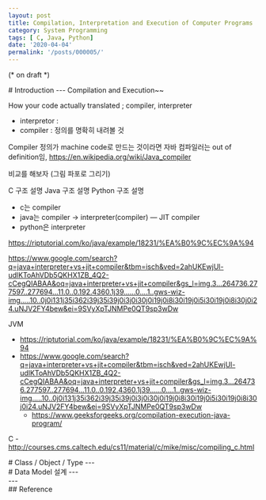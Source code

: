 ```yaml
---
layout: post
title: Compilation, Interpretation and Execution of Computer Programs
category: System Programming
tags: [ C, Java, Python]
date: '2020-04-04'
permalink: '/posts/000005/'
---
```


(* on draft *)
<div id="Introduction"></div>
# Introduction
---
Compilation and Execution~~

How your code actually translated ; compiler, interpreter
- interpretor : 
- compiler : 
정의를 명확히 내려볼 것

Compiler 정의가 machine code로 만드는 것이라면 자바 컴파일러는 out of definition임, https://en.wikipedia.org/wiki/Java_compiler

비교를 해보자 (그림 파포로 그리기)

C 구조 설명 Java 구조 설명 Python 구조 설명
- c는 compiler 
- java는 compiler -> interpreter(compiler)
— JIT compiler
- python은 interpreter

https://riptutorial.com/ko/java/example/18231/%EA%B0%9C%EC%9A%94

https://www.google.com/search?q=java+interpreter+vs+jit+compiler&tbm=isch&ved=2ahUKEwjUl-udlKToAhVDb5QKHX1ZB_4Q2-cCegQIABAA&oq=java+interpreter+vs+jit+compiler&gs_l=img.3...264736.277597..277694...11.0..0.192.4360.1j39......0....1..gws-wiz-img.....10..0j0i131j35i362i39j35i39j0i3j0i30j0i19j0i8i30i19j0i5i30i19j0i8i30j0i24.uNJV2FY4bew&ei=9SVyXpTJNMPe0QT9sp3wDw


JVM
- https://riptutorial.com/ko/java/example/18231/%EA%B0%9C%EC%9A%94
- https://www.google.com/search?q=java+interpreter+vs+jit+compiler&tbm=isch&ved=2ahUKEwjUl-udlKToAhVDb5QKHX1ZB_4Q2-cCegQIABAA&oq=java+interpreter+vs+jit+compiler&gs_l=img.3...264736.277597..277694...11.0..0.192.4360.1j39......0....1..gws-wiz-img.....10..0j0i131j35i362i39j35i39j0i3j0i30j0i19j0i8i30i19j0i5i30i19j0i8i30j0i24.uNJV2FY4bew&ei=9SVyXpTJNMPe0QT9sp3wDw
	- https://www.geeksforgeeks.org/compilation-execution-java-program/

C
	- http://courses.cms.caltech.edu/cs11/material/c/mike/misc/compiling_c.html



<!-- more -->

<div id="ClassTypeObject"></div>
# Class / Object / Type
---

<div id="DataModel"></div>
# Data Model 설계
---


<div id="Generating Class"></div>
---


<div id="Reference"></div>
## Reference
